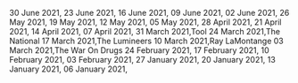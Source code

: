 30 June 2021,
23 June 2021,
16 June 2021,
09 June 2021,
02 June 2021,
26 May 2021,
19 May 2021,
12 May 2021,
05 May 2021,
28 April 2021,
21 April 2021,
14 April 2021,
07 April 2021,
31 March 2021,Tool
24 March 2021,The National
17 March 2021,The Lumineers
10 March 2021,Ray LaMontange
03 March 2021,The War On Drugs
24 February 2021,
17 February 2021,
10 February 2021,
03 February 2021,
27 January 2021,
20 January 2021,
13 January 2021,
06 January 2021,
